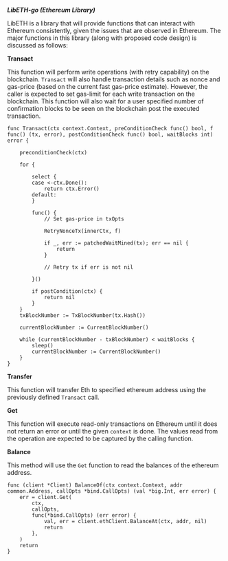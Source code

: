***LibETH-go (Ethereum Library)***

LibETH is a library that will provide functions that can interact with Ethereum consistently, given the issues that are observed in Ethereum. The major functions in this library (along with proposed code design) is discussed as follows:

**Transact**

This function will perform write operations (with retry capability) on the blockchain. `Transact` will also handle transaction details such as nonce and gas-price (based on the current fast gas-price estimate). However, the caller is expected to set gas-limit for each write transaction on the blockchain. This function will also wait for a user specified number of confirmation blocks to be seen on the blockchain post the executed transaction.


```
func Transact(ctx context.Context, preConditionCheck func() bool, f func() (tx, error), postConditionCheck func() bool, waitBlocks int) error {

    preconditionCheck(ctx)

    for {

        select {
        case <-ctx.Done():
            return ctx.Error()
        default:
        }

        func() {
            // Set gas-price in txOpts

            RetryNonceTx(innerCtx, f)

            if _, err := patchedWaitMined(tx); err == nil {
                return
            }

            // Retry tx if err is not nil

        }()

        if postCondition(ctx) {
            return nil
        }
    }
    txBlockNumber := TxBlockNumber(tx.Hash())

    currentBlockNumber := CurrentBlockNumber()

    while (currentBlockNumber - txBlockNumber) < waitBlocks {
        sleep()
        currentBlockNumber := CurrentBlockNumber()
    } 
}
```

**Transfer**

This function will transfer Eth to specified ethereum address using the previously defined `Transact` call.


**Get**

This function will execute read-only transactions on Ethereum until it does not return an error or until the given `context` is done. The values read from the operation are expected to be captured by the calling function.

**Balance**

This method will use the `Get` function to read the balances of the ethereum address.

```
func (client *Client) BalanceOf(ctx context.Context, addr common.Address, callOpts *bind.CallOpts) (val *big.Int, err error) {
    err = client.Get(
        ctx,
        callOpts,
        func(*bind.CallOpts) (err error) {
            val, err = client.ethClient.BalanceAt(ctx, addr, nil)
            return
        },
    )
    return
}
```
